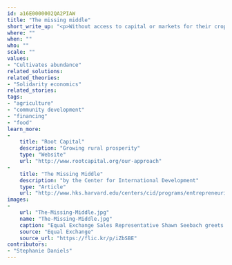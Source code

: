 ```yaml
---
id: a16E0000002QA2PIAW
title: "The missing middle"
short_write_up: "<p>Without access to capital or markets for their crops, millions of small farmers in the developing world are trapped in a cycle of poverty. Small businesses, nonprofits and cooperatives that connect producers and consumers are often too big for microfinance but too small or risky for conventional banks — they are in “the missing middle” of developing world finance. A number of innovative efforts — the nonprofit social investment fund Root Capital, out of Cambridge, MA, for example — are stepping into that missing middle, growing rural prosperity in poor, ecologically vulnerable places by lending capital, delivering financial training, and strengthening market connections for rural businesses.</p>"
where: ""
when: ""
who: ""
scale: ""
values:
- "Cultivates abundance"
related_solutions:
related_theories:
- "Solidarity economics"
related_stories:
tags:
- "agriculture"
- "community development"
- "financing"
- "food"
learn_more:
-
    title: "Root Capital"
    description: "Growing rural prosperity"
    type: "Website"
    url: "http://www.rootcapital.org/our-approach"
-
    title: "The Missing Middle"
    description: "by the Center for International Development"
    type: "Article"
    url: "http://www.hks.harvard.edu/centers/cid/programs/entrepreneurial-finance-lab-research-initiative/the-missing-middle"
images:
-
    url: "The-Missing-Middle.jpg"
    name: "The-Missing-Middle.jpg"
    caption: "Equal Exchange Sales Representative Shawn Seebach greets Jesusita Cruz and her husband, members of CONACADO cacao co-operative."
    source: "Equal Exchange"
    source_url: "https://flic.kr/p/iZbSBE"
contributors:
- "Stephanie Daniels"
---
```

